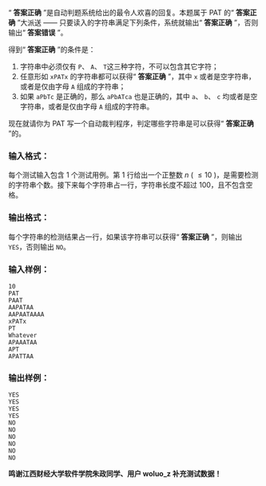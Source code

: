 <!-- Title
我要通过！ (20)
-->
“ **答案正确** ”是自动判题系统给出的最令人欢喜的回复。本题属于 PAT 的“ **答案正确** ”大派送 ——
只要读入的字符串满足下列条件，系统就输出“ **答案正确** ”，否则输出“ **答案错误** ”。

得到“ **答案正确** ”的条件是：

  1. 字符串中必须仅有 `P`、 `A`、 `T`这三种字符，不可以包含其它字符；
  2. 任意形如 `xPATx` 的字符串都可以获得“ **答案正确** ”，其中 `x` 或者是空字符串，或者是仅由字母 `A` 组成的字符串；
  3. 如果 `aPbTc` 是正确的，那么 `aPbATca` 也是正确的，其中 `a`、 `b`、 `c` 均或者是空字符串，或者是仅由字母 `A` 组成的字符串。

现在就请你为 PAT 写一个自动裁判程序，判定哪些字符串是可以获得“ **答案正确** ”的。

### 输入格式：

每个测试输入包含 1 个测试用例。第 1 行给出一个正整数 $n$ ( $≤10$ )，是需要检测的字符串个数。接下来每个字符串占一行，字符串长度不超过
100，且不包含空格。

### 输出格式：

每个字符串的检测结果占一行，如果该字符串可以获得“ **答案正确** ”，则输出 `YES`，否则输出 `NO`。

### 输入样例：

    
    
    10
    PAT
    PAAT
    AAPATAA
    AAPAATAAAA
    xPATx
    PT
    Whatever
    APAAATAA
    APT
    APATTAA

### 输出样例：

    
    
    YES
    YES
    YES
    YES
    NO
    NO
    NO
    NO
    NO
    NO

**鸣谢江西财经大学软件学院朱政同学、用户 woluo_z 补充测试数据！**

